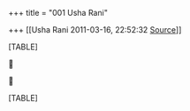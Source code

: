 +++
title = "001 Usha Rani"

+++
[[Usha Rani	2011-03-16, 22:52:32 [Source](https://groups.google.com/g/bvparishat/c/54wTk6_BQsE)]]



[TABLE]





[TABLE]

  

